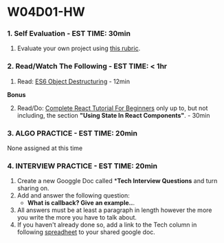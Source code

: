 # W04D01-HW

### 1. Self Evaluation - EST TIME: 30min

1. Evaluate your own project using [this rubric](./evaluation.md).

### 2. Read/Watch The Following - EST TIME: < 1hr

1. Read: [ES6 Object Destructuring](https://codeburst.io/es6-destructuring-the-complete-guide-7f842d08b98f) - 12min

 **Bonus**
 
 2. Read/Do: [Complete React Tutorial For Beginners](https://daveceddia.com/react-tutorial/) only up to, but not including, the section **"Using State In React Components"**.  - 30min


### 3. ALGO PRACTICE - EST TIME: 20min

None assigned at this time


### 4.  INTERVIEW PRACTICE - EST TIME: 20min

1.  Create a new Googgle Doc called ***Tech Interview Questions** and turn sharing on.
2. Add and answer the following question: 
   - **What is callback? Give an example..**.
3. All answers must be at least a paragraph in length however the more you write the more you have to talk about.
4. If you haven't already done so, add a link to the Tech column in following [spreadheet](https://docs.google.com/spreadsheets/d/1S9-poFULhpext3xjNmuU1g-raZGKkFrODEACrIRFLi0/edit#gid=0) to your shared google doc.

